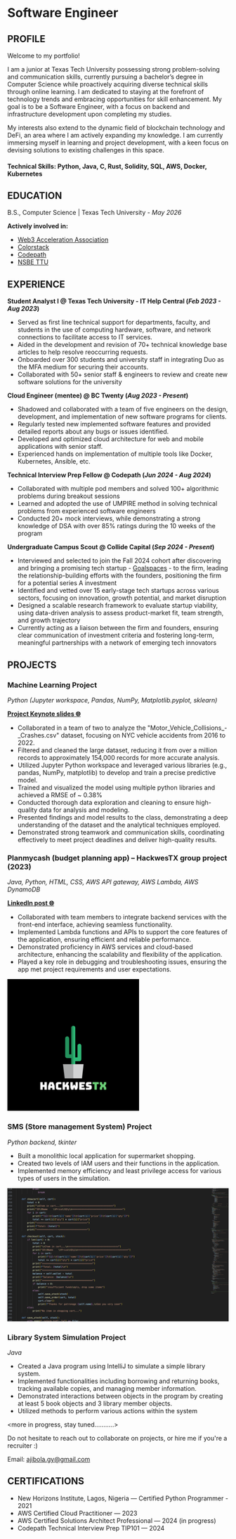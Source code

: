 # Software Engineer

## PROFILE
Welcome to my portfolio!







I am a junior at Texas Tech University possessing strong problem-solving and communication skills, currently pursuing a bachelor’s degree in Computer Science while proactively acquiring diverse technical skills through online learning. I am dedicated to staying at the forefront of technology trends and embracing opportunities for skill enhancement. My goal is to be a Software Engineer, with a focus on backend and infrastructure development upon completing my studies.

My interests also extend to the dynamic field of blockchain technology and DeFi, an area where I am actively expanding my knowledge. I am currently immersing myself in learning and project development, with a keen focus on devising solutions to existing challenges in this space.

#### Technical Skills: Python, Java, C, Rust, Solidity, SQL, AWS, Docker, Kubernetes 

## EDUCATION 			        		
B.S., Computer Science | Texas Tech University - _May 2026_


**Actively involved in:**
- [Web3 Acceleration Association](https://www.waatech.xyz/)
- [Colorstack](https://www.colorstack.org/)
- [Codepath](https://www.codepath.org/ )
- [NSBE TTU ](https://www.nsbe.org/)

## EXPERIENCE
**Student Analyst I @ Texas Tech University - IT Help Central (_Feb 2023 - Aug 2023_)**
- Served as first line technical support for departments, faculty, and students in the use of computing hardware, software, and network connections to facilitate access to IT services.
- Aided in the development and revision of 70+ technical knowledge base articles to help resolve reoccurring requests.
- Onboarded over 300 students and university staff in integrating Duo as the MFA medium for securing their accounts.
- Collaborated with 50+ senior staff & engineers to review and create new software solutions for the university



**Cloud Engineer (mentee) @ BC Twenty (_Aug 2023 - Present_)**
- Shadowed and collaborated with a team of five engineers on the design, development, and implementation of new software programs for clients.
- Regularly tested new implemented software features and provided detailed reports about any bugs or issues identified. 
- Developed and optimized cloud architecture for web and mobile applications with senior staff.
- Experienced hands on implementation of multiple tools like Docker, Kubernetes, Ansible, etc.


**Technical Interview Prep Fellow @ Codepath (_Jun 2024 - Aug 2024_)**
- Collaborated with multiple pod members and solved 100+ algorithmic problems during breakout sessions
- Learned and adopted the use of UMPIRE method in solving technical problems from experienced software engineers
- Conducted 20+ mock interviews, while demonstrating a strong knowledge of DSA with over 85% ratings during the 10 weeks of the program



**Undergraduate Campus Scout @ Collide Capital (_Sep 2024 - Present_)**
- Interviewed and selected to join the Fall 2024 cohort after discovering and bringing a promising tech startup - [Goalspaces](https://www.goalspaces.com/) - to the firm, leading the relationship-building efforts with the founders, positioning the firm for a potential series A investment
- Identified and vetted over 15 early-stage tech startups across various sectors, focusing on innovation, growth potential, and market disruption
- Designed a scalable research framework to evaluate startup viability, using data-driven analysis to assess product-market fit, team strength, and growth trajectory
- Currently acting as a liaison between the firm and founders, ensuring clear communication of investment criteria and fostering long-term, meaningful partnerships with a network of emerging tech innovators




## PROJECTS

### Machine Learning Project
_Python (Jupyter workspace, Pandas, NumPy, Matplotlib.pyplot, sklearn)_

**[Project Keynote slides 🌐](https://github.com/jb-gy/ML-project-Fall2022/blob/main/ML-PROJECT-GROUP-18.pdf)**

- Collaborated in a team of two to analyze the "Motor_Vehicle_Collisions_-_Crashes.csv" dataset, focusing on NYC vehicle accidents from 2016 to 2022.
- Filtered and cleaned the large dataset, reducing it from over a million records to approximately 154,000 records for more accurate analysis.
- Utilized Jupyter Python workspace and leveraged various libraries (e.g., pandas, NumPy, matplotlib) to develop and train a precise predictive model.
- Trained and visualized the model using multiple python libraries and achieved a RMSE of ~ 0.38%
- Conducted thorough data exploration and cleaning to ensure high-quality data for analysis and modeling.
- Presented findings and model results to the class, demonstrating a deep understanding of the dataset and the analytical techniques employed.
- Demonstrated strong teamwork and communication skills, coordinating effectively to meet project deadlines and deliver high-quality results.



### Planmycash (budget planning app) – HackwesTX group project (2023)
_Java, Python, HTML, CSS, AWS API gateway, AWS Lambda, AWS DynamoDB_

**[LinkedIn post 🌐](https://www.linkedin.com/posts/ajibolagny_hackathon-innovation-tech-activity-7109988320729829376-P5OK?utm_source=share&utm_medium=member_desktop)**

- Collaborated with team members to integrate backend services with the front-end interface, achieving seamless functionality.
- Implemented Lambda functions and APIs to support the core features of the application, ensuring efficient and reliable performance.
- Demonstrated proficiency in AWS services and cloud-based architecture, enhancing the scalability and flexibility of the application.
- Played a key role in debugging and troubleshooting issues, ensuring the app met project requirements and user expectations.


![HackwesTX](/hackwest.png)


### SMS (Store management System) Project
_Python backend, tkinter_
- Built a monolithic local application for supermarket shopping.
- Created two levels of IAM users and their functions in the application.
- Implemented memory efficiency and least privilege access for various types of users in the simulation.


![the process](/code.png)

### Library System Simulation Project
_Java_
- Created a Java program using IntelliJ to simulate a simple library system. 
- Implemented functionalities including borrowing and returning books, tracking available copies, and managing member information. 
- Demonstrated interactions between objects in the program by creating at least 5 book objects and 3 library member objects. 
- Utilized methods to perform various actions within the system


<more in progress, stay tuned...........>

Do not hesitate to reach out to collaborate on projects, or hire me if you're a recruiter :)



Email: ajibola.gy@gmail.com





## CERTIFICATIONS
- New Horizons Institute, Lagos, Nigeria — Certified Python Programmer - 2021
- AWS Certified Cloud Practitioner — 2023 
- AWS Certified Solutions Architect Professional — 2024 (in progress)
- Codepath Technical Interview Prep TIP101  — 2024 


